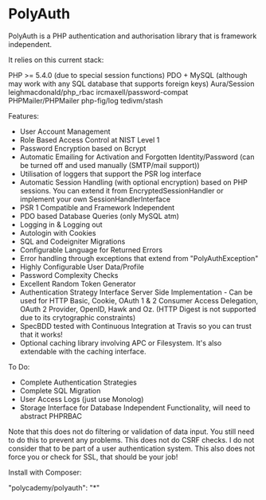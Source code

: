 PolyAuth
=========

PolyAuth is a PHP authentication and authorisation library that is framework independent.

It relies on this current stack:

PHP >= 5.4.0 (due to special session functions)
PDO + MySQL (although may work with any SQL database that supports foreign keys)
Aura/Session
leighmacdonald/php_rbac
ircmaxell/password-compat
PHPMailer/PHPMailer
php-fig/log
tedivm/stash

Features:

- User Account Management
- Role Based Access Control at NIST Level 1
- Password Encryption based on Bcrypt
- Automatic Emailing for Activation and Forgotten Identity/Password (can be turned off and used manually (SMTP/mail support))
- Utilisation of loggers that support the PSR log interface
- Automatic Session Handling (with optional encryption) based on PHP sessions. You can extend it from EncryptedSessionHandler or implement your own SessionHandlerInterface
- PSR 1 Compatible and Framework Independent
- PDO based Database Queries (only MySQL atm)
- Logging in & Logging out
- Autologin with Cookies
- SQL and Codeigniter Migrations
- Configurable Language for Returned Errors
- Error handling through exceptions that extend from "PolyAuthException"
- Highly Configurable User Data/Profile
- Password Complexity Checks
- Excellent Random Token Generator
- Authentication Strategy Interface Server Side Implementation - Can be used for HTTP Basic, Cookie, OAuth 1 & 2 Consumer Access Delegation, OAuth 2 Provider, OpenID, Hawk and Oz. (HTTP Digest is not supported due to its crytographic constraints)
- SpecBDD tested with Continuous Integration at Travis so you can trust that it works!
- Optional caching library involving APC or Filesystem. It's also extendable with the caching interface.

To Do:

- Complete Authentication Strategies
- Complete SQL Migration
- User Access Logs (just use Monolog)
- Storage Interface for Database Independent Functionality, will need to abstract PHPRBAC

Note that this does not do filtering or validation of data input. You still need to do this to prevent any problems. This does not do CSRF checks. I do not consider that to be part of a user authentication system.
This also does not force you or check for SSL, that should be your job!

Install with Composer:

"polycademy/polyauth": "*"